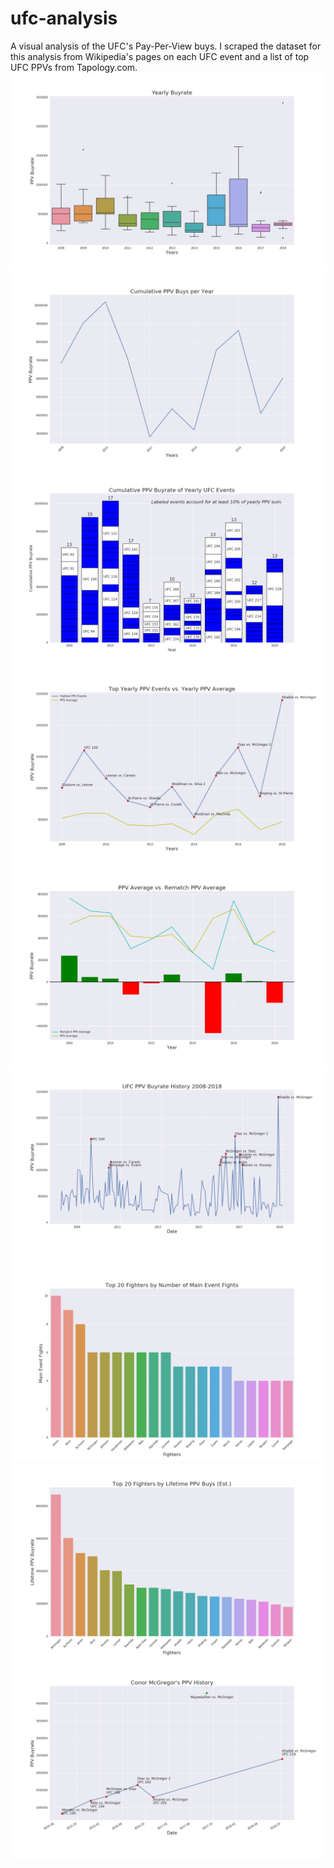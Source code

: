 # ufc-analysis

A visual analysis of the UFC's Pay-Per-View buys. I scraped the dataset for this analysis from Wikipedia's pages on each UFC event and a list of top UFC PPVs from Tapology.com.
<br>
<img src="images\0.png"></img>
<img src="images\1.png"></img>
<img src="images\2.png"></img>
<img src="images\3.png"></img>
<img src="images\4.png"></img>
<img src="images\5.png"></img>
<img src="images\6.png"></img>
<img src="images\7.png"></img>
<img src="images\8.png"></img>
